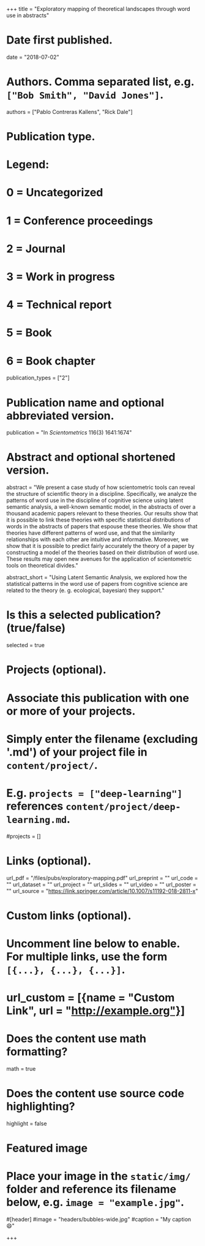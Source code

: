 +++
title = "Exploratory mapping of theoretical landscapes through word use in abstracts"

# Date first published.
date = "2018-07-02"

# Authors. Comma separated list, e.g. `["Bob Smith", "David Jones"]`.
authors = ["Pablo Contreras Kallens", "Rick Dale"]

# Publication type.
# Legend:
# 0 = Uncategorized
# 1 = Conference proceedings
# 2 = Journal
# 3 = Work in progress
# 4 = Technical report
# 5 = Book
# 6 = Book chapter
publication_types = ["2"]

# Publication name and optional abbreviated version.
publication = "In *Scientometrics* 116(3) 1641:1674"

# Abstract and optional shortened version.
abstract = "We present a case study of how scientometric tools can reveal the structure of scientific theory in a discipline. Specifically, we analyze the patterns of word use in the discipline of cognitive science using latent semantic analysis, a well-known semantic model, in the abstracts of over a thousand academic papers relevant to these theories. Our results show that it is possible to link these theories with specific statistical distributions of words in the abstracts of papers that espouse these theories. We show that theories have different patterns of word use, and that the similarity relationships with each other are intuitive and informative. Moreover, we show that it is possible to predict fairly accurately the theory of a paper by constructing a model of the theories based on their distribution of word use. These results may open new avenues for the application of scientometric tools on theoretical divides."

abstract_short = "Using Latent Semantic Analysis, we explored how the statistical patterns in the word use of papers from cognitive science are related to the theory (e. g. ecological, bayesian) they support."

# Is this a selected publication? (true/false)
selected = true

# Projects (optional).
#   Associate this publication with one or more of your projects.
#   Simply enter the filename (excluding '.md') of your project file in `content/project/`.
#   E.g. `projects = ["deep-learning"]` references `content/project/deep-learning.md`.
#projects = []

# Links (optional).
url_pdf = "/files/pubs/exploratory-mapping.pdf"
url_preprint = ""
url_code = ""
url_dataset = ""
url_project = ""
url_slides = ""
url_video = ""
url_poster = ""
url_source = "https://link.springer.com/article/10.1007/s11192-018-2811-x"

# Custom links (optional).
#   Uncomment line below to enable. For multiple links, use the form `[{...}, {...}, {...}]`.
# url_custom = [{name = "Custom Link", url = "http://example.org"}]

# Does the content use math formatting?
math = true

# Does the content use source code highlighting?
highlight = false

# Featured image
# Place your image in the `static/img/` folder and reference its filename below, e.g. `image = "example.jpg"`.
#[header]
#image = "headers/bubbles-wide.jpg"
#caption = "My caption 😄"

+++
